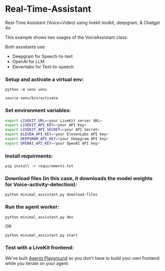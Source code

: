 # Real-Time-Assistant
Real-Time Assistant (Voice+Video) using livekit toolkit, deepgram, &amp; Chatgpt 4o 

This example shows two usages of the VoiceAssistant class:


Both assistants use:
- Deepgram for Speech-to-text
- OpenAI for LLM
- Elevenlabs for Text-to-speech


### Setup and activate a virtual env:

`python -m venv venv`

`source venv/bin/activate`

### Set environment variables:

```bash
export LIVEKIT_URL=<your LiveKit server URL>
export LIVEKIT_API_KEY=<your API Key>
export LIVEKIT_API_SECRET=<your API Secret>
export ELEVEN_API_KEY=<your ElevenLabs API key>
export DEEPGRAM_API_KEY=<your Deepgram API key>
export OPENAI_API_KEY=<your OpenAI API key>
```

### Install requirments:
`pip install -r requirements.txt`

### Download files (in this case, it downloads the model weights for Voice-activity-detection):

`python minimal_assistant.py download-files`

### Run the agent worker:

`python minimal_assistant.py dev`

OR

`python minimal_assistant.py start`

### Test with a LiveKit frontend:

We've built [Agents Playground](https://agents-playground.livekit.io) so you don't have to build your own frontend while you iterate on your agent.
